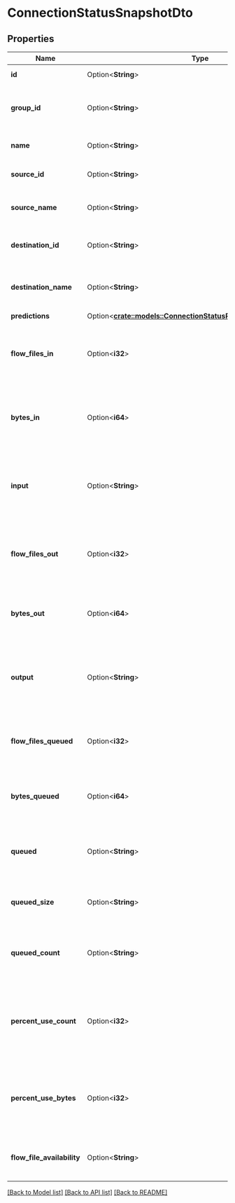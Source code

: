 # ConnectionStatusSnapshotDto

## Properties

Name | Type | Description | Notes
------------ | ------------- | ------------- | -------------
**id** | Option<**String**> | The id of the connection. | [optional]
**group_id** | Option<**String**> | The id of the process group the connection belongs to. | [optional]
**name** | Option<**String**> | The name of the connection. | [optional]
**source_id** | Option<**String**> | The id of the source of the connection. | [optional]
**source_name** | Option<**String**> | The name of the source of the connection. | [optional]
**destination_id** | Option<**String**> | The id of the destination of the connection. | [optional]
**destination_name** | Option<**String**> | The name of the destination of the connection. | [optional]
**predictions** | Option<[**crate::models::ConnectionStatusPredictionsSnapshotDto**](ConnectionStatusPredictionsSnapshotDTO.md)> |  | [optional]
**flow_files_in** | Option<**i32**> | The number of FlowFiles that have come into the connection in the last 5 minutes. | [optional]
**bytes_in** | Option<**i64**> | The size of the FlowFiles that have come into the connection in the last 5 minutes. | [optional]
**input** | Option<**String**> | The input count/size for the connection in the last 5 minutes, pretty printed. | [optional]
**flow_files_out** | Option<**i32**> | The number of FlowFiles that have left the connection in the last 5 minutes. | [optional]
**bytes_out** | Option<**i64**> | The number of bytes that have left the connection in the last 5 minutes. | [optional]
**output** | Option<**String**> | The output count/sie for the connection in the last 5 minutes, pretty printed. | [optional]
**flow_files_queued** | Option<**i32**> | The number of FlowFiles that are currently queued in the connection. | [optional]
**bytes_queued** | Option<**i64**> | The size of the FlowFiles that are currently queued in the connection. | [optional]
**queued** | Option<**String**> | The total count and size of queued flowfiles formatted. | [optional]
**queued_size** | Option<**String**> | The total size of flowfiles that are queued formatted. | [optional]
**queued_count** | Option<**String**> | The number of flowfiles that are queued, pretty printed. | [optional]
**percent_use_count** | Option<**i32**> | Connection percent use regarding queued flow files count and backpressure threshold if configured. | [optional]
**percent_use_bytes** | Option<**i32**> | Connection percent use regarding queued flow files size and backpressure threshold if configured. | [optional]
**flow_file_availability** | Option<**String**> | The availability of FlowFiles in this connection | [optional]

[[Back to Model list]](../README.md#documentation-for-models) [[Back to API list]](../README.md#documentation-for-api-endpoints) [[Back to README]](../README.md)


